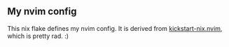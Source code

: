 ## My nvim config

This nix flake defines my nvim config. It is derived from [kickstart-nix.nvim](https://github.com/nix-community/kickstart-nix.nvim), which is pretty rad. :)

